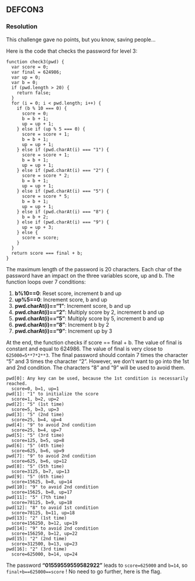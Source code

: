 ## DEFCON3


### Resolution

This challenge gave no points, but you know, saving people... 

Here is the code that checks the password for level 3:

```JS
function check3(pwd) {
  var score = 0;
  var final = 624986;
  var up = 0;
  var b = 0;
  if (pwd.length > 20) {
    return false;
  }
  for (i = 0; i < pwd.length; i++) {
    if (b % 10 === 0) {
      score = 0;
      b = b + 1;
      up = up + 1;
    } else if (up % 5 === 0) {
      score = score + 1;
      b = b + 1;
      up = up + 1;
    } else if (pwd.charAt(i) === "1") {
      score = score + 1;
      b = b + 1;
      up = up + 1;
    } else if (pwd.charAt(i) === "2") {
      score = score * 2;
      b = b + 1;
      up = up + 1;
    } else if (pwd.charAt(i) === "5") {
      score = score * 5;
      b = b + 1;
      up = up + 1;
    } else if (pwd.charAt(i) === "8") {
      b = b + 2;
    } else if (pwd.charAt(i) === "9") {
      up = up + 3;
    } else {
      score = score;
    }
  }
  return score === final + b;
}
```

The maximum length of the password is 20 characters. Each char of the
password have an impact on the three variables score, up and b. The function loops over 7 conditions:

1. **b%10==0**: Reset score, increment b and up
2. **up%5==0**: Increment score, b and up
3. **pwd.charAt(i)==“1”**: Increment score, b and up
4. **pwd.charAt(i)==“2”**: Multiply score by 2, increment b and up
5. **pwd.charAt(i)==“5”**: Multiply score by 5, increment b and up
6. **pwd.charAt(i)==“8”**: Increment b by 2
7. **pwd.charAt(i)==“9”**: Increment up by 3

At the end, the function checks if score == final + b. The value of final is constant and equal to 624986. The value of final is very close to `625000=5**7*2**3`. The final password should contain 7 times the character “5” and 3 times the character “2”. However, we don’t want to go into the 1st and 2nd condition. The characters “8” and “9” will be used to avoid them.

```
pwd[0]: Any key can be used, because the 1st condition is necessarily reached.
  score=0, b=1, up=1
pwd[1]: "1" to initialize the score
  score=1, b=2, up=2
pwd[2]: "5" (1st time)
  score=5, b=3, up=3
pwd[3]: "5" (2nd time)
  score=25, b=4, up=4
pwd[4]: "9" to avoid 2nd condition
  score=25, b=4, up=7
pwd[5]: "5" (3rd time)
  score=125, b=5, up=8
pwd[6]: "5" (4th time)
  score=625, b=6, up=9
pwd[7]: "9" to avoid 2nd condition
  score=625, b=6, up=12
pwd[8]: "5" (5th time)
  score=3125, b=7, up=13
pwd[9]: "5" (6th time)
  score=15625, b=8, up=14
pwd[10]: "9" to avoid 2nd condition
  score=15625, b=8, up=17
pwd[11]: "5" (7th time)
  score=78125, b=9, up=18
pwd[12]: "8" to avoid 1st condition
  score=78125, b=11, up=18
pwd[13]: "2" (1st time)
  score=156250, b=12, up=19
pwd[14]: "9" to avoid 2nd condition
  score=156250, b=12, up=22
pwd[15]: "2" (2nd time)
  score=312500, b=13, up=23
pwd[16]: "2" (3rd time)
  score=625000, b=14, up=24
```

The password **“01559559559582922”** leads to `score=625000` and `b=14`, so
`final+b==625000==score` ! No need to go further, here is the flag.

